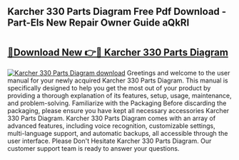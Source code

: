## Karcher 330 Parts Diagram Free Pdf Download - Part-Els New Repair Owner Guide aQkRl

# <h2><a href="http://dfjgust.blite.top/?on=Karcher+330+Parts+Diagram">🔗Download New 👉🔴 Karcher 330 Parts Diagram</a></h2>

[![Karcher 330 Parts Diagram download](https://i.imgur.com/lujVjoI.png)](http://dfjgust.blite.top/?on=Karcher+330+Parts+Diagram)
Greetings and welcome to the user manual for your newly acquired Karcher 330 Parts Diagram. This manual is specifically designed to help you get the most out of your product by providing a thorough explanation of its features, setup, usage, maintenance, and problem-solving. Familiarize with the Packaging Before discarding the packaging, please ensure you have kept all necessary accessories Karcher 330 Parts Diagram. Karcher 330 Parts Diagram comes with an array of advanced features, including voice recognition, customizable settings, multi-language support, and automatic backups, all accessible through the user interface. Please Don't Hesitate Karcher 330 Parts Diagram. Our customer support team is ready to answer your questions.
